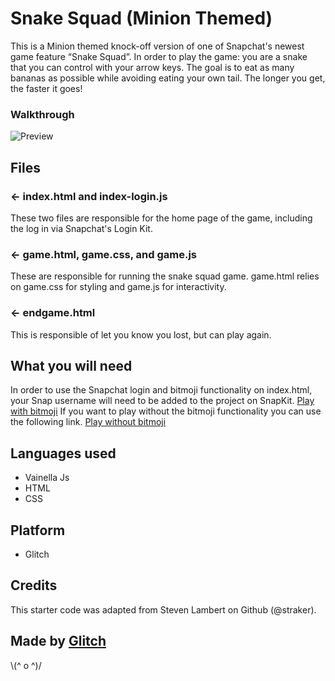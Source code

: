 # Snake Squad (Minion Themed)

This is a Minion themed knock-off version of one of Snapchat's newest game feature “Snake Squad”.
In order to play the game: you are a snake that you can control with your arrow keys.
The goal is to eat as many bananas as possible while avoiding eating your own tail.
The longer you get, the faster it goes!

### Walkthrough 

![Preview](https://imagizer.imageshack.com/img923/6536/FwnwPw.png)

## Files

### ← index.html and index-login.js

These two files are responsible for the home page of the game, including the log in via Snapchat's Login Kit.

### ← game.html, game.css, and game.js

These are responsible for running the snake squad game. game.html relies on game.css for styling and game.js for interactivity.

### ← endgame.html

This is responsible of let you know you lost, but can play again.

## What you will need

In order to use the Snapchat login and bitmoji functionality on index.html, your Snap username will need to be added
to the project on SnapKit.
[Play with bitmoji](https://maria-a-snake.glitch.me)
If you want to play without the bitmoji functionality you can use the following link.
[Play without bitmoji](https://maria-a-snake.glitch.me/game.html)

## Languages used

- Vainella Js
- HTML
- CSS

## Platform

- Glitch

## Credits

This starter code was adapted from Steven Lambert on Github (@straker).

## Made by [Glitch](https://glitch.com/)

\\(^ o ^)/
